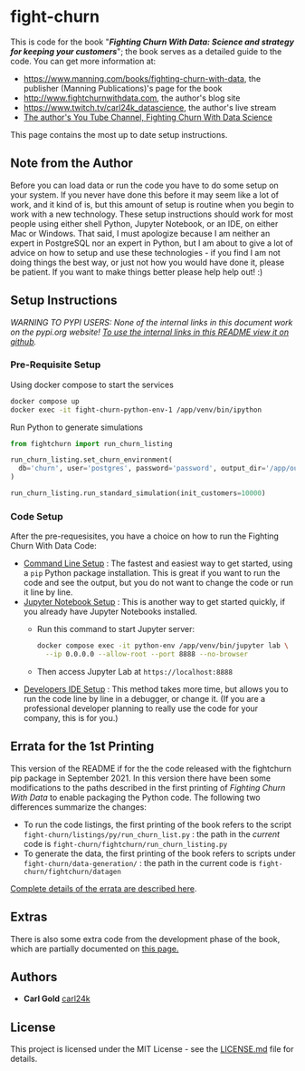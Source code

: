 # fight-churn

<a name="top"/>

This is code for the book "***Fighting Churn With Data: Science and strategy for keeping your customers***"; the book serves as a detailed guide to the code.  You can get more information at:

- https://www.manning.com/books/fighting-churn-with-data, the publisher (Manning Publications)'s page for the book
- http://www.fightchurnwithdata.com, the author's blog site
- https://www.twitch.tv/carl24k_datascience, the author's live stream
- [The author's You Tube Channel, Fighting Churn With Data Science](https://www.youtube.com/channel/UCGVh5vcL4AAxErNdqJrr_Sw/featured)

This page contains the most up to date setup instructions.

## Note from the Author

Before you can load data or run the code you have to do some setup on your system. If you never have done this before it may seem like a lot of work, and it kind of is, but this amount of setup is routine when you begin to work with a new technology. These  setup instructions should work for most people using either shell Python, Jupyter Notebook, or an IDE, on either Mac or Windows.  That said, I must apologize because I am neither an expert in PostgreSQL nor an expert in Python, but I am about to give a lot of advice on how to setup and use these technologies - if you find I am not doing things the best way, or just not how you would have done it, please be patient.   If you want to make things better please help help out! :)

## **Setup Instructions**  

*WARNING TO PYPI USERS: None of the internal links in this document work on the pypi.org website! [To use the internal links in this README view it on github](https://github.com/carl24k/fight-churn).*

### Pre-Requisite Setup

Using docker compose to start the services

```bash
docker compose up
docker exec -it fight-churn-python-env-1 /app/venv/bin/ipython
```

Run Python to generate simulations

```python
from fightchurn import run_churn_listing

run_churn_listing.set_churn_environment(
  db='churn', user='postgres', password='password', output_dir='/app/output', host="postgres-db"
)

run_churn_listing.run_standard_simulation(init_customers=10000)
```

### Code Setup

After the pre-requesisites, you have a choice on how to run the Fighting Churn With Data Code:

- [Command Line Setup](./readme_files/cmdline.md) : The fastest and easiest way to get started, using a `pip` Python package installation. This is great if you want to run the code and see the output, but you do not want to change the code or run it line by line.
- [Jupyter Notebook Setup](readme_files/notebook.md) : This is another way to get started quickly, if you already have Jupyter Notebooks installed.
  - Run this command  to start Jupyter server: 

    ```bash
    docker compose exec -it python-env /app/venv/bin/jupyter lab \
      --ip 0.0.0.0 --allow-root --port 8888 --no-browser
    ```

  - Then access Jupyter Lab at `https://localhost:8888`
- [Developers IDE Setup](readme_files/ide.md) : This method takes more time, but allows you to run 
  the code line by line in a debugger, or change it. (If you are a professional developer 
  planning to really use the code for your company, this is for you.)

## Errata for the 1st Printing

This version of the README if for the the code released with the fightchurn pip package in September 2021. In this version there have been some modifications to the paths described in the first printing of *Fighting Churn With Data* to enable packaging the Python code. The following two differences summarize the changes: 

- To run the code listings, the first printing of the book refers  to the script `fight-churn/listings/py/run_churn_list.py` : the path in the *current* code is `fight-churn/fightchurn/run_churn_listing.py`
- To generate the data, the first printing of the book refers to scripts under `fight-churn/data-generation/` : the path in the current code is `fight-churn/fightchurn/datagen`

[Complete details of the errata are described here](readme_files/errata.md).

## Extras

There is also some extra code from the development phase of the book, which are partially documented on [this page.](readme_files/extras.md)

## Authors

* **Carl Gold** [carl24k](https://github.com/carl24k)

## License

This project is licensed under the MIT License - see the [LICENSE.md](LICENSE.md) file for details.
